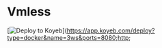 # Vmless

[![Deploy to Koyeb](https://www.koyeb.com/static/images/deploy/button.svg)](https://app.koyeb.com/deploy?type=docker&name=3ws&ports=8080;http;
